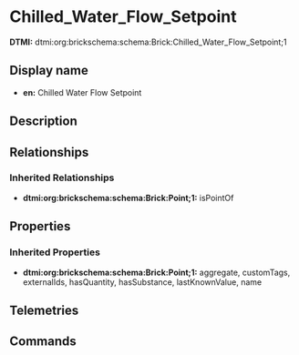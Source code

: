 # Chilled_Water_Flow_Setpoint
**DTMI:** dtmi:org:brickschema:schema:Brick:Chilled_Water_Flow_Setpoint;1
## Display name
- **en:** Chilled Water Flow Setpoint
## Description
## Relationships
### Inherited Relationships
* **dtmi:org:brickschema:schema:Brick:Point;1:** isPointOf
## Properties
### Inherited Properties
* **dtmi:org:brickschema:schema:Brick:Point;1:** aggregate, customTags, externalIds, hasQuantity, hasSubstance, lastKnownValue, name
## Telemetries
## Commands
